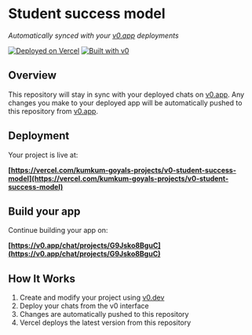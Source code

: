 # Student success model

*Automatically synced with your [v0.app](https://v0.app) deployments*

[![Deployed on Vercel](https://img.shields.io/badge/Deployed%20on-Vercel-black?style=for-the-badge&logo=vercel)](https://vercel.com/kumkum-goyals-projects/v0-student-success-model)
[![Built with v0](https://img.shields.io/badge/Built%20with-v0.app-black?style=for-the-badge)](https://v0.app/chat/projects/G9Jsko8BguC)

## Overview

This repository will stay in sync with your deployed chats on [v0.app](https://v0.app).
Any changes you make to your deployed app will be automatically pushed to this repository from [v0.app](https://v0.app).

## Deployment

Your project is live at:

**[https://vercel.com/kumkum-goyals-projects/v0-student-success-model](https://vercel.com/kumkum-goyals-projects/v0-student-success-model)**

## Build your app

Continue building your app on:

**[https://v0.app/chat/projects/G9Jsko8BguC](https://v0.app/chat/projects/G9Jsko8BguC)**

## How It Works

1. Create and modify your project using [v0.dev](https://v0.dev)
2. Deploy your chats from the v0 interface
3. Changes are automatically pushed to this repository
4. Vercel deploys the latest version from this repository

